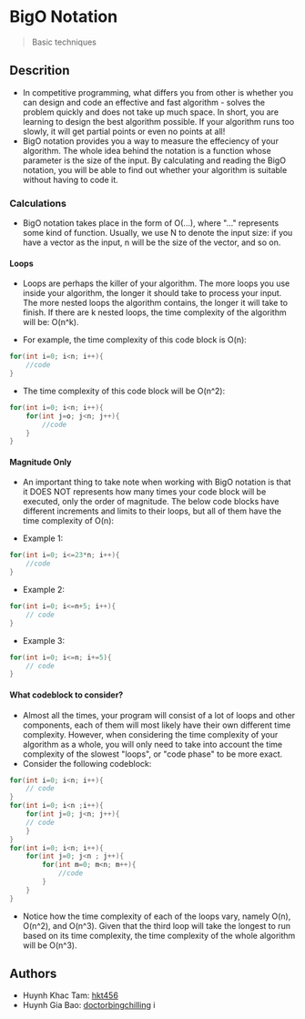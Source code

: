 # BigO Notation
> Basic techniques
## Descrition
- In competitive programming, what differs you from other is whether you can design and code an effective and fast algorithm - solves the problem quickly and does not take up much space. In short, you are learning to design the best algorithm possible. If your algorithm runs too slowly, it will get partial points or even no points at all!
- BigO notation provides you a way to measure the effeciency of your algorithm. The whole idea behind the notation is a function whose parameter is the size of the input. By calculating and reading the BigO notation, you will be able to find out whether your algorithm is suitable without having to code it.

### Calculations
- BigO notation takes place in the form of O(...), where "..." represents some kind of function. Usually, we use N to denote the input size: if you have a vector as the input, n will be the size of the vector, and so on.

#### Loops

- Loops are perhaps the killer of your algorithm. The more loops you use inside your algorithm, the longer it should take to process your input. The more nested loops the algorithm contains, the longer it will take to finish.
If there are k nested loops, the time complexity of the algorithm will be: O(n^k).

- For example, the time complexity of this code block is O(n):
```c++
for(int i=0; i<n; i++){
    //code
}
```
- The time complexity of this code block will be O(n^2):
```c++
for(int i=0; i<n; i++){
    for(int j=o; j<n; j++){
        //code
    }
}
```

#### Magnitude Only
- An important thing to take note when working with BigO notation is that it DOES NOT represents how many times your code block will be executed, only the order of magnitude. The below code blocks have different increments and limits to their loops, but all of them have the time complexity of O(n):

- Example 1:
```c++
for(int i=0; i<=23*n; i++){
    //code
}
```

- Example 2:
```c++
for(int i=0; i<=n+5; i++){
    // code
}
```

- Example 3:
```c++
for(int i=0; i<=n; i+=5){
    // code
}
```
#### What codeblock to consider?
- Almost all the times, your program will consist of a lot of loops and other components, each of them will most likely have their own different time complexity. However, when considering the time complexity of your algorithm as a whole, you will only need to take into account the time complexity of the slowest "loops", or "code phase" to be more exact. 
- Consider the following codeblock:
```c++
for(int i=0; i<n; i++){
    // code
}
for(int i=0; i<n ;i++){
    for(int j=0; j<n; j++){
    // code
    }
}
for(int i=0; i<n; i++){
    for(int j=0; j<n ; j++){
        for(int m=0; m<n; m++){
            //code
        }
    }
}
```
- Notice how the time complexity of each of the loops vary, namely O(n), O(n^2), and O(n^3). Given that the third loop will take the longest to run based on its time complexity, the time complexity of the whole algorithm will be O(n^3).
## Authors
- Huynh Khac Tam: [hkt456](https://github.com/doctorbingchilling)
- Huynh Gia Bao: [doctorbingchilling](https://github.com/doctorbingchilling)
i